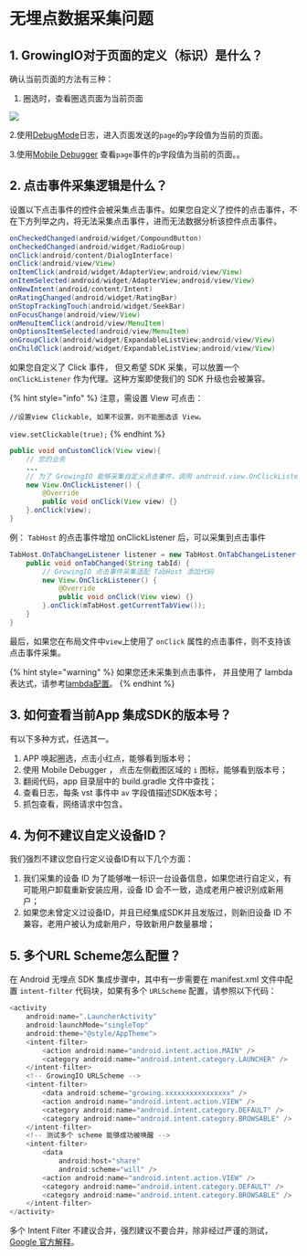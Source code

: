 # 无埋点数据采集问题

## 1. GrowingIO对于页面的定义（标识）是什么？

确认当前页面的方法有三种：

1. 圈选时，查看圈选页面为当前页面​

![](https://docs.growingio.com/.gitbook/assets/-LGNxeGABUADKiTWTaEM-LI58sGTg1USJzrnTVZD-LI5KdIC78J2Y7tfdBp2image.png)

2.使用[DebugMode](../auto-android-sdk.md#1-she-zhi-debug-mo-shi-setdebugmode)日志，进入页面发送的`page`的`p`字段值为当前的页面。

3.使用[Mobile Debugger](../../../debugging/mobile-debugger.md) 查看`page`事件的`p`字段值为当前的页面。。

## 2. 点击事件采集逻辑是什么？

设置以下点击事件的控件会被采集点击事件。如果您自定义了控件的点击事件，不在下方列举之内，将无法采集点击事件，进而无法数据分析该控件点击事件。

```java
onCheckedChanged(android/widget/CompoundButton)
onCheckedChanged(android/widget/RadioGroup)
onClick(android/content/DialogInterface)
onClick(android/view/View)
onItemClick(android/widget/AdapterView;android/view/View)
onItemSelected(android/widget/AdapterView;android/view/View)
onNewIntent(android/content/Intent)
onRatingChanged(android/widget/RatingBar)
onStopTrackingTouch(android/widget/SeekBar)
onFocusChange(android/view/View)
onMenuItemClick(android/view/MenuItem)
onOptionsItemSelected(android/view/MenuItem)
onGroupClick(android/widget/ExpandableListView;android/view/View)
onChildClick(android/widget/ExpandableListView;android/view/View)
```

如果您自定义了 Click 事件， 但又希望 SDK 采集，可以放置一个 `onClickListener` 作为代理。这种方案即使我们的 SDK 升级也会被兼容。

{% hint style="info" %}
注意，需设置 View 可点击：

`//设置view Clickable, 如果不设置，则不能圈选该 View。`

`view.setClickable(true);`
{% endhint %}

```java
public void onCustomClick(View view){
    // 您的业务
    ...    
    // 为了 GrowingIO 能够采集自定义点击事件，调用 android.view.OnClickListener
    new View.OnClickListener() {
        @Override
        public void onClick(View view) {}
    }.onClick(view);
}
```

例： `TabHost` 的点击事件增加 onClickListener 后，可以采集到点击事件

```java
TabHost.OnTabChangeListener listener = new TabHost.OnTabChangeListener() {
    public void onTabChanged(String tabId) {
        // GrowingIO 点击事件采集适配 TabHost 添加代码
        new View.OnClickListener() {
            @Override
            public void onClick(View view) {}
        }.onClick(mTabHost.getCurrentTabView());
    }
}
```

最后，如果您在布局文件中`view`上使用了 `onClick` 属性的点击事件，则不支持该点击事件采集。

{% hint style="warning" %}
如果您还未采集到点击事件， 并且使用了 lambda 表达式，请参考[lambda配置](../auto-android-sdk.md#5-lambda-biao-da-shi-zhi-chi-pei-zhi-xiang)。
{% endhint %}

## 3. 如何查看当前App 集成SDK的版本号？

有以下多种方式，任选其一。

1. APP 唤起圈选，点击小红点，能够看到版本号；
2. 使用 Mobile Debugger ， 点击左侧截图区域的 `i` 图标，能够看到版本号；
3. 翻阅代码，app 目录层中的 build.gradle 文件中查找；
4. 查看日志，每条 vst 事件中 `av` 字段值描述SDK版本号；
5. 抓包查看，网络请求中包含。

## 4. 为何不建议自定义设备ID？

我们强烈不建议您自行定义设备ID有以下几个方面：

1. 我们采集的设备 ID 为了能够唯一标识一台设备信息，如果您进行自定义，有可能用户卸载重新安装应用，设备 ID 会不一致，造成老用户被识别成新用户；
2. 如果您未曾定义过设备ID，并且已经集成SDK并且发版过，则新旧设备 ID 不兼容，老用户被认为成新用户，导致新用户数量暴增；

## ​5. 多个URL Scheme怎么配置？

在 Android 无埋点 SDK 集成步骤中，其中有一步需要在 manifest.xml 文件中配置 `intent-filter` 代码块，如果有多个 `URLScheme` 配置，请参照以下代码：

```java
<activity
    android:name=".LauncherActivity"
    android:launchMode="singleTop"
    android:theme="@style/AppTheme">
    <intent-filter>
        <action android:name="android.intent.action.MAIN" />
        <category android:name="android.intent.category.LAUNCHER" />
    </intent-filter>
    <!-- GrowingIO URLScheme -->
    <intent-filter>
        <data android:scheme="growing.xxxxxxxxxxxxxxxx" />
        <action android:name="android.intent.action.VIEW" />
        <category android:name="android.intent.category.DEFAULT" />
        <category android:name="android.intent.category.BROWSABLE" />
    </intent-filter>
    <!-- 测试多个 scheme 能够成功被唤醒 -->
    <intent-filter>
        <data
            android:host="share"
            android:scheme="will" />
        <action android:name="android.intent.action.VIEW" />
        <category android:name="android.intent.category.DEFAULT" />
        <category android:name="android.intent.category.BROWSABLE" />
    </intent-filter>
</activity>
```

多个 Intent Filter 不建议合并，强烈建议不要合并，除非经过严谨的测试，[Google 官方解释](https://developer.android.com/training/app-links/deep-linking#adding-filters)。
